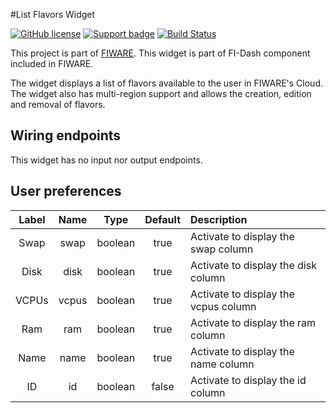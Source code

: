 #List Flavors Widget

[![GitHub license](https://img.shields.io/badge/license-Apache%202-blue.svg)](https://raw.githubusercontent.com/fidash/widget-listflavors/master/LICENSE)
[![Support badge](https://img.shields.io/badge/support-askbot-yellowgreen.svg)](http://ask.fiware.org)
[![Build Status](https://build.conwet.fi.upm.es/jenkins/view/FI-Dash/job/Widget%20ListFlavors/badge/icon)](https://build.conwet.fi.upm.es/jenkins/view/FI-Dash/job/Widget%20ListFlavors/)

This project is part of [FIWARE](https://www.fiware.org/). This widget is part of FI-Dash component included in FIWARE.

The widget displays a list of flavors available to the user in FIWARE's Cloud. The widget also has multi-region support and allows the creation, edition and removal of flavors.

## Wiring endpoints

This widget has no input nor output endpoints.

## User preferences

|Label|Name|Type|Default|Description|
|:--:|:--:|:--:|:--:|:--|
|Swap|swap|boolean|true|Activate to display the swap column|
|Disk|disk|boolean|true|Activate to display the disk column|
|VCPUs|vcpus|boolean|true|Activate to display the vcpus column|
|Ram|ram|boolean|true|Activate to display the ram column|
|Name|name|boolean|true|Activate to display the name column|
|ID|id|boolean|false|Activate to display the id column|
